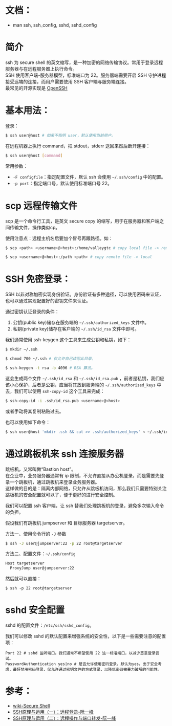 # 文档：
- man ssh, ssh_config, sshd, sshd_config

# 简介
ssh 为 secure shell 的英文缩写，是一种加密的网络传输协议。常用于登录远程服务器与在远程服务器上执行命令。<br>
SSH 使用客户端-服务器模型，标准端口为 22。服务器端需要开启 SSH 守护进程接受远端的连接，而用户需要使用 SSH 客户端与服务端连接。 <br>
最常见的开源实现是 [OpenSSH](https://www.openssh.com/)

# 基本用法：
登录：
```bash
$ ssh user@host # 如果不指明 user，默认使用当前用户。
```

在远程机器上执行 command，把 stdout，stderr 送回来然后断开连接：
```bash
$ ssh user@host [command]
```

常用参数：
- `-F configfile`：指定配置文件，默认 ssh 会使用 `~/.ssh/config` 中的配置。
- `-p port`：指定端口号，默认使用标准端口号 22。

# scp 远程传输文件
scp 是一个命令行工具，是英文 secure copy 的缩写，用于在服务器和客户端之间传输文件，操作类似cp。

使用注意点：远程主机名后要加个冒号再跟路径。如：
```bash
$ scp <path> <username>@<host>:/home/valleygtc # copy local file -> remote

$ scp <username>@<host>:/path <path> # copy remote file -> local
```

# SSH 免密登录：
SSH 以非对称加密实现身份验证。身份验证有多种途径，可以使用密码来认证，也可以通过实现配置好的密钥文件来认证。

通过密钥认证登录的条件：
1. 公钥(public key)储存在服务端的 `~/.ssh/authorized_keys` 文件中。
2. 私钥(private key)储存在客户端的 `~/.ssh/id_rsa` 文件中即可。

我们通常使用 ssh-keygen 这个工具来生成公钥和私钥，如下：
```bash
$ mkdir ~/.ssh

$ chmod 700 ~/.ssh # 仅允许自己读写此目录。

$ ssh-keygen -t rsa -b 4096 # RSA 算法。
```

这会生成两个文件 `~/.ssh/id_rsa` 和 `~/.ssh/id_rsa.pub` ，前者是私钥，我们应该小心保护，后者是公钥，应当将其放到服务端的 `~/.ssh/authorized_keys` 中去，我们可以使用 `ssh-copy-id` 这个工具来完成：
```bash
$ ssh-copy-id -i .ssh/id_rsa.pub <username>@<host>
```

或者手动将其复制粘贴过去。

也可以使用如下命令：
```bash
$ ssh user@host 'mkdir .ssh && cat >> .ssh/authorized_keys' < ~/.ssh/id_rsa.pub
```

# 通过跳板机来 ssh 连接服务器
跳板机，又常叫做“Bastion host”。<br>
在企业中，业务服务器通常有 ip 限制，不允许直接从办公机登录，而是需要先登录一个跳板机，通过跳板机来登录业务服务器。<br>
这样做的目的是：隔离内部网络，只允许从跳板机访问，那么我们只需要特别关注跳板机的安全配置就可以了，便于更好的进行安全控制。

我们可以配置 ssh 客户端，让 ssh 替我们处理跳板机的登录，避免多次输入命令的负担。

假设我们有跳板机 jumpserver 和 目标服务器 targetserver。 

方法一、使用命令行的 `-J` 参数
```bash
$ ssh -J user@jumpserver:22 -p 22 root@targetserver
```

方法二、配置文件：`~/.ssh/config`
```bash
Host targetserver
  ProxyJump user@jumpserver:22
```

然后就可以直接：
```
$ ssh -p 22 root@targetserver
```

# sshd 安全配置
sshd 的配置文件：`/etc/ssh/sshd_config`。

我们可以修改 sshd 的默认配置来增强系统的安全性，以下是一些需要注意的配置项：
```
Port 22 # sshd 监听端口。我们通常不希望使用 22 这一标准端口，以减少恶意登录尝试。
PasswordAuthentication yes|no # 是否允许使用密码登录，默认为yes。出于安全考虑，最好禁用密码登录，仅允许通过密钥文件的方式登录，以降低密码被暴力破解的可能性。
```

# 参考：
- [wiki-Secure Shell](https://zh.wikipedia.org/wiki/Secure_Shell)
- [SSH原理与运用（一）：远程登录-阮一峰](http://www.ruanyifeng.com/blog/2011/12/ssh_remote_login.html)
- [SSH原理与运用（二）：远程操作与端口转发-阮一峰](http://www.ruanyifeng.com/blog/2011/12/ssh_port_forwarding.html)